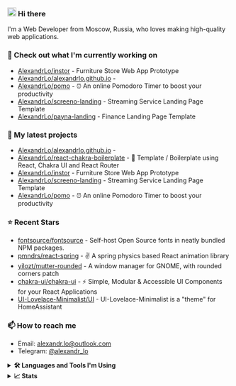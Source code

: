 ### <a href="https://www.gautamkrishnar.com/"><img src="https://media.giphy.com/media/hvRJCLFzcasrR4ia7z/giphy.gif" width="20px" height="20px"></a> Hi there

I'm a Web Developer from Moscow, Russia, who loves making high-quality web applications.

### 👷 Check out what I'm currently working on


- [AlexandrLo/instor](https://github.com/AlexandrLo/instor) - Furniture Store Web App Prototype
- [AlexandrLo/alexandrlo.github.io](https://github.com/AlexandrLo/alexandrlo.github.io) - 
- [AlexandrLo/pomo](https://github.com/AlexandrLo/pomo) - ⏰ An online Pomodoro Timer to boost your productivity
- [AlexandrLo/screeno-landing](https://github.com/AlexandrLo/screeno-landing) - Streaming Service Landing Page Template
- [AlexandrLo/payna-landing](https://github.com/AlexandrLo/payna-landing) - Finance Landing Page Template

### 🌱 My latest projects


- [AlexandrLo/alexandrlo.github.io](https://github.com/AlexandrLo/alexandrlo.github.io) - 
- [AlexandrLo/react-chakra-boilerplate](https://github.com/AlexandrLo/react-chakra-boilerplate) - 📄 Template / Boilerplate using React, Chakra UI and React Router
- [AlexandrLo/instor](https://github.com/AlexandrLo/instor) - Furniture Store Web App Prototype
- [AlexandrLo/screeno-landing](https://github.com/AlexandrLo/screeno-landing) - Streaming Service Landing Page Template
- [AlexandrLo/pomo](https://github.com/AlexandrLo/pomo) - ⏰ An online Pomodoro Timer to boost your productivity

### ⭐ Recent Stars


- [fontsource/fontsource](https://github.com/fontsource/fontsource) - Self-host Open Source fonts in neatly bundled NPM packages.
- [pmndrs/react-spring](https://github.com/pmndrs/react-spring) - ✌️ A spring physics based React animation library
- [yilozt/mutter-rounded](https://github.com/yilozt/mutter-rounded) - A window manager for GNOME, with rounded corners patch
- [chakra-ui/chakra-ui](https://github.com/chakra-ui/chakra-ui) - ⚡️ Simple, Modular &amp; Accessible UI Components for your React Applications
- [UI-Lovelace-Minimalist/UI](https://github.com/UI-Lovelace-Minimalist/UI) - UI-Lovelace-Minimalist is a &#34;theme&#34; for HomeAssistant

### 📫 How to reach me

- Email: [alexandr.lo@outlook.com](mailto:alexandr.lo@outlook.com)
- Telegram: [@alexandr_lo](https://t.me/alexandr_lo)

<details>
<summary><b>🛠️ Languages and Tools I'm Using</b></summary>

![JavaScript](https://img.shields.io/badge/javascript-%23323330.svg?style=for-the-badge&logo=javascript&logoColor=%23F7DF1E)
![HTML5](https://img.shields.io/badge/html5-%23E34F26.svg?style=for-the-badge&logo=html5&logoColor=white)
![CSS3](https://img.shields.io/badge/css3-%231572B6.svg?style=for-the-badge&logo=css3&logoColor=white)
![Git](https://img.shields.io/badge/git-%23F05033.svg?style=for-the-badge&logo=git&logoColor=white)
![React](https://img.shields.io/badge/react-%2320232a.svg?style=for-the-badge&logo=react&logoColor=%2361DAFB)
![Redux](https://img.shields.io/badge/redux-%23593d88.svg?style=for-the-badge&logo=redux&logoColor=white)
![Webpack](https://img.shields.io/badge/webpack-%238DD6F9.svg?style=for-the-badge&logo=webpack&logoColor=black)
![SASS](https://img.shields.io/badge/SASS-hotpink.svg?style=for-the-badge&logo=SASS&logoColor=white)
![Chakra](https://img.shields.io/badge/chakra-%234ED1C5.svg?style=for-the-badge&logo=chakraui&logoColor=white)
![React Router](https://img.shields.io/badge/React_Router-CA4245?style=for-the-badge&logo=react-router&logoColor=white)
![Styled Components](https://img.shields.io/badge/styled--components-DB7093?style=for-the-badge&logo=styled-components&logoColor=white)
![ESLint](https://img.shields.io/badge/ESLint-4B3263?style=for-the-badge&logo=eslint&logoColor=white)
![Visual Studio Code](https://img.shields.io/badge/Visual%20Studio%20Code-0078d7.svg?style=for-the-badge&logo=visual-studio-code&logoColor=white)
![Figma](https://img.shields.io/badge/figma-%23F24E1E.svg?style=for-the-badge&logo=figma&logoColor=white)
</details>

<details>
    <summary><b>📈 Stats</b></summary>
    <p><img align="center" src="https://github-readme-streak-stats.herokuapp.com/?user=alexandrlo&" alt="alexandrlo" /></p>
    <p><img align="center" src="https://cr-skills-chart-widget.azurewebsites.net/api/api?username=alexandrlo" alt="alexandrlo" /></p>
</details>
